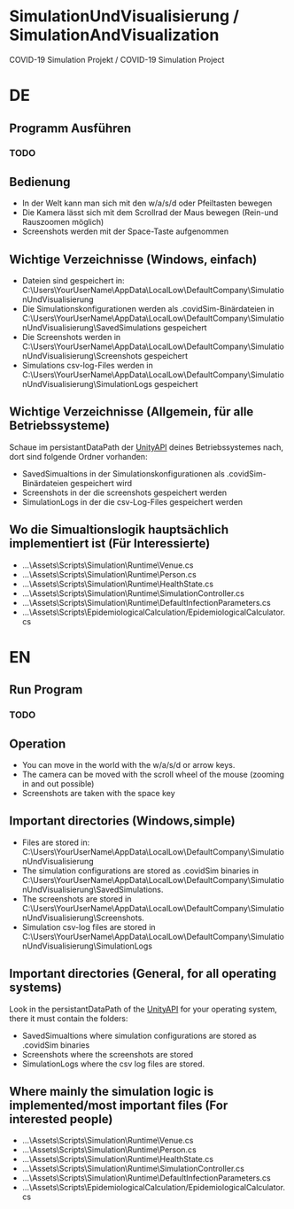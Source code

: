 # SimulationUndVisualisierung / SimulationAndVisualization
 COVID-19 Simulation Projekt / COVID-19 Simulation Project

# DE
## Programm Ausführen
### TODO
## Bedienung
* In der Welt kann man sich mit den w/a/s/d oder Pfeiltasten bewegen
* Die Kamera lässt sich mit dem Scrollrad der Maus bewegen (Rein-und Rauszoomen möglich)
* Screenshots werden mit der Space-Taste aufgenommen
## Wichtige Verzeichnisse (Windows, einfach)
* Dateien sind gespeichert in: C:\Users\YourUserName\AppData\LocalLow\DefaultCompany\SimulationUndVisualisierung
* Die Simulationskonfigurationen werden als .covidSim-Binärdateien in C:\Users\YourUserName\AppData\LocalLow\DefaultCompany\SimulationUndVisualisierung\SavedSimulations gespeichert
* Die Screenshots werden in C:\Users\YourUserName\AppData\LocalLow\DefaultCompany\SimulationUndVisualisierung\Screenshots gespeichert
* Simulations csv-log-Files werden in C:\Users\YourUserName\AppData\LocalLow\DefaultCompany\SimulationUndVisualisierung\SimulationLogs gespeichert
## Wichtige Verzeichnisse (Allgemein, für alle Betriebssysteme)
Schaue im persistantDataPath der [UnityAPI](https://docs.unity3d.com/ScriptReference/Application-persistentDataPath.html) deines Betriebssystemes nach, dort sind folgende Ordner vorhanden:
* SavedSimualtions in der Simulationskonfigurationen als .covidSim-Binärdateien gespeichert wird
* Screenshots in der die screenshots gespeichert werden
* SimulationLogs in der die csv-Log-Files gespeichert werden
## Wo die Simualtionslogik hauptsächlich implementiert ist (Für Interessierte)
* ...\Assets\Scripts\Simulation\Runtime\Venue.cs
* ...\Assets\Scripts\Simulation\Runtime\Person.cs
* ...\Assets\Scripts\Simulation\Runtime\HealthState.cs
* ...\Assets\Scripts\Simulation\Runtime\SimulationController.cs
* ...\Assets\Scripts\Simulation\Runtime\DefaultInfectionParameters.cs
* ...\Assets\Scripts\EpidemiologicalCalculation/EpidemiologicalCalculator.cs

# EN
## Run Program
### TODO
## Operation
* You can move in the world with the w/a/s/d or arrow keys.
* The camera can be moved with the scroll wheel of the mouse (zooming in and out possible)
* Screenshots are taken with the space key
## Important directories (Windows,simple)
* Files are stored in: C:\Users\YourUserName\AppData\LocalLow\DefaultCompany\SimulationUndVisualisierung
* The simulation configurations are stored as .covidSim binaries in C:\Users\YourUserName\AppData\LocalLow\DefaultCompany\SimulationUndVisualisierung\SavedSimulations.
* The screenshots are stored in C:\Users\YourUserName\AppData\LocalLow\DefaultCompany\SimulationUndVisualisierung\Screenshots.
* Simulation csv-log files are stored in C:\Users\YourUserName\AppData\LocalLow\DefaultCompany\SimulationUndVisualisierung\SimulationLogs
## Important directories (General, for all operating systems)
Look in the persistantDataPath of the [UnityAPI](https://docs.unity3d.com/ScriptReference/Application-persistentDataPath.html) for your operating system, there it must contain the folders:
* SavedSimualtions where simulation configurations are stored as .covidSim binaries
* Screenshots where the screenshots are stored
* SimulationLogs where the csv log files are stored.
## Where mainly the simulation logic is implemented/most important files (For interested people)
* ...\Assets\Scripts\Simulation\Runtime\Venue.cs
* ...\Assets\Scripts\Simulation\Runtime\Person.cs
* ...\Assets\Scripts\Simulation\Runtime\HealthState.cs
* ...\Assets\Scripts\Simulation\Runtime\SimulationController.cs
* ...\Assets\Scripts\Simulation\Runtime\DefaultInfectionParameters.cs
* ...\Assets\Scripts\EpidemiologicalCalculation/EpidemiologicalCalculator.cs





